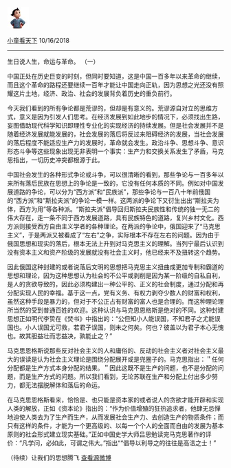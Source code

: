 [![image0.jpg](../_resources/image0-1.jpg)](http://weibo.com/1831727905)

[小童看天下](http://weibo.com/1831727905)
10/16/2018

* * *

生日说人生，命运与革命。
（一）

中国正处在历史巨变的时刻，但同时要知道，这是中国一百多年以来革命的继续，而且这个革命的路程还要继续一百年才能让中国走向正轨，因为思想之光还没有照耀这片土地，经济、政治、社会的发展背负着历史的重负前行。

今天我们看到的所有争论都是荒谬的，但却是有意义的。荒谬源自对立的思维方式，意义是因为引发人们思考。在经济发展到如此地步的情况下，必须找出生路，妄图借助现代科学知识即理性专业化的实现经济的持续发展。但是社会发展并不是随着经济发展就能发展的，社会发展的落后将反过来阻碍经济的发展，当社会发展的落后程度不能适应生产力的发展时，革命就会发生。政治斗争、思想斗争、意识形态斗争等这些现象出现无非表明一个事实：生产力和交换关系发生了矛盾，马克思指出，一切历史冲突都根源于此。

中国社会发生的各种形式争论或斗争，可以很清晰的看到，那些争论与一百多年以来所有落后民族在思想上的争论是一致的，它没有任何本质的不同。例如对中国发展道路的争论，可以分为“西方派”和“民族派”，那些争论与一百八十年前俄国的“西方派”和“斯拉夫派”的争论一模一样。这两派的争论下又衍生出出“斯拉夫为体，西方为用”等各种派。“斯拉夫派”倡导回归斯拉夫民族性和传统的独一无二的伟大存在，走一条不同于西方发展道路，具有民族特色的道路，复兴乡村文化。西方派则接受西方自由主义学者的各种理论。在两派的争论中，俄国迎来了“马克思主义”，于是两派又被看成了“左右”之争，实际根本不存在左右的问题。因为由于俄国思想和现实的落后，根本无法上升到对马克思主义的理解。当列宁最后认识到没有资本主义和资产阶级的发展就没有社会主义时，他已经来不及扭转这个趋势。

因此俄国这种封建的或者说落后文明的思想把马克思主义扭曲成更加专制和霸道的思想和理论，因为这种思想认为社会的不公平或剥削是因为某一阶级的自私自利，是人的贪欲导致的，因此必须构建出一种公平的、正义的社会制度，通过分配和再分配实现人民的幸福。基于这一点，党有义务、有权力剥夺少数人的财富和权利，虽然这种手段是暴力的，但对于不公正占有财富的富人也是合理的。而这种理论理所当然的受到普通百姓的欢迎。这种认识与马克思恩格斯是绝对的不同。这种封建思想正如明代李贽在《焚书》中指出的：“公但知小人能误国，不知君子之尤能误国也。小人误国尤可救，若君子误国，则未之何矣。何也？彼盖以为君子本心无愧也。故其胆益壮而志益决，孰能止之？”

马克思恩格斯说那些反对社会主义的人和庸俗的、反动的社会主义者对社会主义最大的误读是认为社会主义理论是围绕分配展开或是兜圈子的。马克思指出：＂任何分配都是生产方式本身分配的结果。＂因此这既不是生产的问题，也不是分配的问题，而是生产方式的问题。所以我们看到，无论苏联在生产和分配上付出多少努力，都无法摆脱解体和落后的命运。

在马克思恩格斯看来，恰恰是、也只能是资本家的或者说人的贪欲才能开辟和实现人类的解放，正如《资本论》指出的：“作为价值增殖的狂热追求者，他肆无忌惮地迫使人类去为了生产而生产，从而发展社会生产力、去创造生产的物质条件；而只有这样的条件，才能为一个更高级的、以每一个个人的全面而自由的发展为基本原则的社会形式建立现实基础。”正如中国史学大师吕思勉读完马克思著作的评价：“凡学问，必如此，可谓之伟大。”指出““倡导以利导之的往往是高洁之士！”

（待续）让我们的思想腾飞
[查看源微博](http://weibo.com/1831727905/GEaOvyUt8)